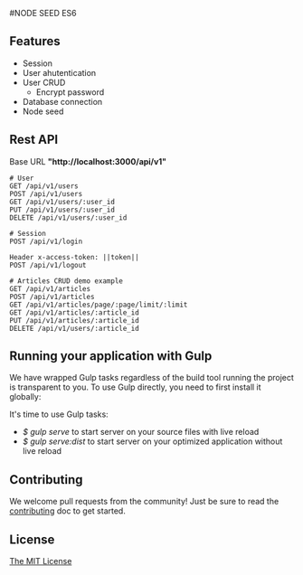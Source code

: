 #NODE SEED ES6

## Features

- Session
- User ahutentication
- User CRUD
  - Encrypt password
- Database connection
- Node seed

## Rest API

Base URL **"http://localhost:3000/api/v1"**

```
# User
GET /api/v1/users
POST /api/v1/users
GET /api/v1/users/:user_id
PUT /api/v1/users/:user_id
DELETE /api/v1/users/:user_id

# Session
POST /api/v1/login

Header x-access-token: ||token||
POST /api/v1/logout

# Articles CRUD demo example
GET /api/v1/articles
POST /api/v1/articles
GET /api/v1/articles/page/:page/limit/:limit
GET /api/v1/articles/:article_id
PUT /api/v1/articles/:article_id
DELETE /api/v1/users/:article_id
```

## Running your application with Gulp

We have wrapped Gulp tasks regardless of the build tool running the project is transparent to you.
To use Gulp directly, you need to first install it globally:

It's time to use Gulp tasks:
- *$ gulp serve* to start server on your source files with live reload
- *$ gulp serve:dist* to start server on your optimized application without live reload

## Contributing
We welcome pull requests from the community! Just be sure to read the [contributing]() doc to get started.

## License
[The MIT License](LICENSE.md)
